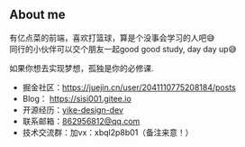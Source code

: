 ## About me
有亿点菜的前端，喜欢打篮球，算是个没事会学习的人吧😅  
同行的小伙伴可以交个朋友一起good good study, day day up😅

如果你想去实现梦想，孤独是你的必修课.

* 掘金社区：https://juejin.cn/user/2041110775208184/posts
* Blog： https://sisi001.gitee.io
* 开源经历：[yike-design-dev](https://github.com/ecaps1038/yike-design-dev)
* 联系邮箱：862956812@qq.com
* 技术交流群：加vx：xbql2p8b01（备注来意！）
  
<!--
**silin001/silin001** is a ✨ _special_ ✨ repository because its `README.md` (this file) appears on your GitHub profile.

Here are some ideas to get you started:

- 🔭 I’m currently working on ...
- 🌱 I’m currently learning ...
- 👯 I’m looking to collaborate on ...
- 🤔 I’m looking for help with ...
- 💬 Ask me about ...
- 📫 How to reach me: ...
- 😄 Pronouns: ...
- ⚡ Fun fact: ...
-->
